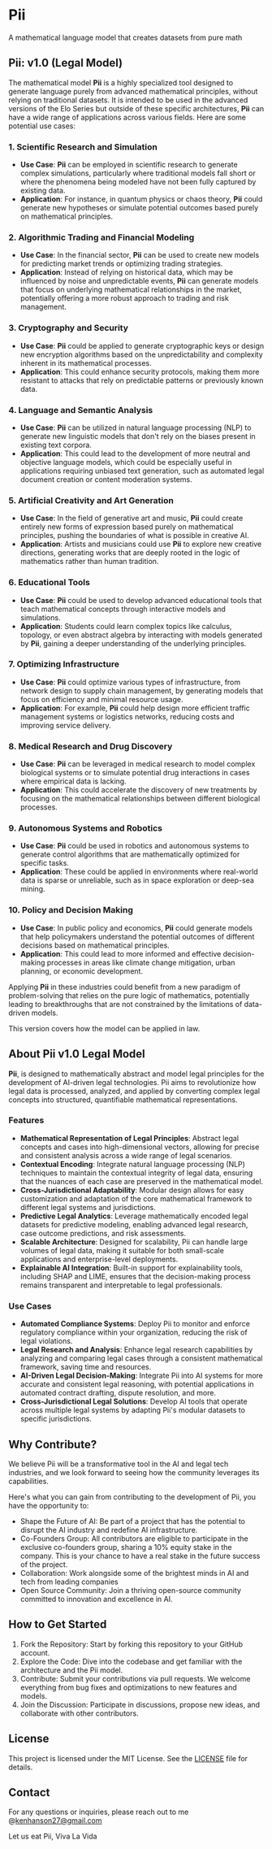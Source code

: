 # Pii
A mathematical language model that creates datasets from pure math

## Pii: v1.0 (Legal Model)

The mathematical model **Pii** is a highly specialized tool designed to generate language purely from advanced mathematical principles, without relying on traditional datasets. It is intended to be used in the advanced versions of the Elo Series but outside of these specific architectures, **Pii** can have a wide range of applications across various fields. Here are some potential use cases:

### 1. **Scientific Research and Simulation**
   - **Use Case**: **Pii** can be employed in scientific research to generate complex simulations, particularly where traditional models fall short or where the phenomena being modeled have not been fully captured by existing data.
   - **Application**: For instance, in quantum physics or chaos theory, **Pii** could generate new hypotheses or simulate potential outcomes based purely on mathematical principles.

### 2. **Algorithmic Trading and Financial Modeling**
   - **Use Case**: In the financial sector, **Pii** can be used to create new models for predicting market trends or optimizing trading strategies.
   - **Application**: Instead of relying on historical data, which may be influenced by noise and unpredictable events, **Pii** can generate models that focus on underlying mathematical relationships in the market, potentially offering a more robust approach to trading and risk management.

### 3. **Cryptography and Security**
   - **Use Case**: **Pii** could be applied to generate cryptographic keys or design new encryption algorithms based on the unpredictability and complexity inherent in its mathematical processes.
   - **Application**: This could enhance security protocols, making them more resistant to attacks that rely on predictable patterns or previously known data.

### 4. **Language and Semantic Analysis**
   - **Use Case**: **Pii** can be utilized in natural language processing (NLP) to generate new linguistic models that don't rely on the biases present in existing text corpora.
   - **Application**: This could lead to the development of more neutral and objective language models, which could be especially useful in applications requiring unbiased text generation, such as automated legal document creation or content moderation systems.

### 5. **Artificial Creativity and Art Generation**
   - **Use Case**: In the field of generative art and music, **Pii** could create entirely new forms of expression based purely on mathematical principles, pushing the boundaries of what is possible in creative AI.
   - **Application**: Artists and musicians could use **Pii** to explore new creative directions, generating works that are deeply rooted in the logic of mathematics rather than human tradition.

### 6. **Educational Tools**
   - **Use Case**: **Pii** could be used to develop advanced educational tools that teach mathematical concepts through interactive models and simulations.
   - **Application**: Students could learn complex topics like calculus, topology, or even abstract algebra by interacting with models generated by **Pii**, gaining a deeper understanding of the underlying principles.

### 7. **Optimizing Infrastructure**
   - **Use Case**: **Pii** could optimize various types of infrastructure, from network design to supply chain management, by generating models that focus on efficiency and minimal resource usage.
   - **Application**: For example, **Pii** could help design more efficient traffic management systems or logistics networks, reducing costs and improving service delivery.

### 8. **Medical Research and Drug Discovery**
   - **Use Case**: **Pii** can be leveraged in medical research to model complex biological systems or to simulate potential drug interactions in cases where empirical data is lacking.
   - **Application**: This could accelerate the discovery of new treatments by focusing on the mathematical relationships between different biological processes.

### 9. **Autonomous Systems and Robotics**
   - **Use Case**: **Pii** could be used in robotics and autonomous systems to generate control algorithms that are mathematically optimized for specific tasks.
   - **Application**: These could be applied in environments where real-world data is sparse or unreliable, such as in space exploration or deep-sea mining.

### 10. **Policy and Decision Making**
   - **Use Case**: In public policy and economics, **Pii** could generate models that help policymakers understand the potential outcomes of different decisions based on mathematical principles.
   - **Application**: This could lead to more informed and effective decision-making processes in areas like climate change mitigation, urban planning, or economic development.

Applying **Pii** in these industries could benefit from a new paradigm of problem-solving that relies on the pure logic of mathematics, potentially leading to breakthroughs that are not constrained by the limitations of data-driven models.

This version covers how the model can be applied in law.

## About Pii v1.0 Legal Model 

**Pii**, is designed to mathematically abstract and model legal principles for the development of AI-driven legal technologies. Pii aims to revolutionize how legal data is processed, analyzed, and applied by converting complex legal concepts into structured, quantifiable mathematical representations.

### Features
- **Mathematical Representation of Legal Principles**: Abstract legal concepts and cases into high-dimensional vectors, allowing for precise and consistent analysis across a wide range of legal scenarios.
- **Contextual Encoding**: Integrate natural language processing (NLP) techniques to maintain the contextual integrity of legal data, ensuring that the nuances of each case are preserved in the mathematical model.
- **Cross-Jurisdictional Adaptability**: Modular design allows for easy customization and adaptation of the core mathematical framework to different legal systems and jurisdictions.
- **Predictive Legal Analytics**: Leverage mathematically encoded legal datasets for predictive modeling, enabling advanced legal research, case outcome predictions, and risk assessments.
- **Scalable Architecture**: Designed for scalability, Pii can handle large volumes of legal data, making it suitable for both small-scale applications and enterprise-level deployments.
- **Explainable AI Integration**: Built-in support for explainability tools, including SHAP and LIME, ensures that the decision-making process remains transparent and interpretable to legal professionals.

### Use Cases
- **Automated Compliance Systems**: Deploy Pii to monitor and enforce regulatory compliance within your organization, reducing the risk of legal violations.
- **Legal Research and Analysis**: Enhance legal research capabilities by analyzing and comparing legal cases through a consistent mathematical framework, saving time and resources.
- **AI-Driven Legal Decision-Making**: Integrate Pii into AI systems for more accurate and consistent legal reasoning, with potential applications in automated contract drafting, dispute resolution, and more.
- **Cross-Jurisdictional Legal Solutions**: Develop AI tools that operate across multiple legal systems by adapting Pii's modular datasets to specific jurisdictions.

## Why Contribute?

We believe Pii will be a transformative tool in the AI and legal tech industries, and we look forward to seeing how the community leverages its capabilities.

Here's what you can gain from contributing to the development of Pii, you have the opportunity to:

- Shape the Future of AI: Be part of a project that has the potential to disrupt the AI industry and redefine AI infrastructure.
- Co-Founders Group: All contributors are eligible to participate in the exclusive co-founders group, sharing a 10% equity stake in the company. This is your chance to have a real stake in the future success of the project.
- Collaboration: Work alongside some of the brightest minds in AI and tech from leading companies 
- Open Source Community: Join a thriving open-source community committed to innovation and excellence in AI.

## How to Get Started
1. Fork the Repository: Start by forking this repository to your GitHub account.
2. Explore the Code: Dive into the codebase and get familiar with the architecture and the Pii model.
3. Contribute: Submit your contributions via pull requests. We welcome everything from bug fixes and optimizations to new features and models.
4. Join the Discussion: Participate in discussions, propose new ideas, and collaborate with other contributors.

## License
This project is licensed under the MIT License. See the [LICENSE](./LICENSE) file for details.

## Contact
For any questions or inquiries, please reach out to me @kenhanson27@gmail.com

Let us eat Pii, Viva La Vida
